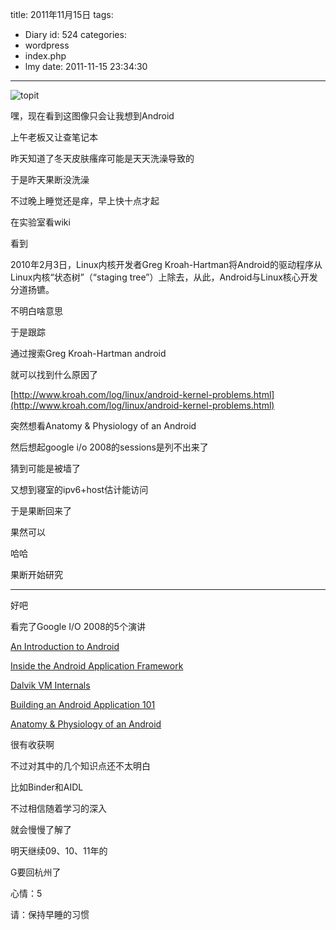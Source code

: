 title: 2011年11月15日
tags:
  - Diary
id: 524
categories:
  - wordpress
  - index.php
  - lmy
date: 2011-11-15 23:34:30
---

![](http://i.minus.com/iBUTMLNrbg7El.jpg "topit")

嘿，现在看到这图像只会让我想到Android

<!--more-->

上午老板又让查笔记本

昨天知道了冬天皮肤瘙痒可能是天天洗澡导致的

于是昨天果断没洗澡

不过晚上睡觉还是痒，早上快十点才起

在实验室看wiki

看到

2010年2月3日，Linux内核开发者Greg Kroah-Hartman将Android的驱动程序从Linux内核“状态树”（“staging tree”）上除去，从此，Android与Linux核心开发分道扬镳。

不明白啥意思

于是跟踪

通过搜索Greg Kroah-Hartman android

就可以找到什么原因了

[http://www.kroah.com/log/linux/android-kernel-problems.html](http://www.kroah.com/log/linux/android-kernel-problems.html)

突然想看Anatomy &amp; Physiology of an Android

然后想起google i/o 2008的sessions是列不出来了

猜到可能是被墙了

又想到寝室的ipv6+host估计能访问

于是果断回来了

果然可以

哈哈

果断开始研究

----------------------------------------------------

好吧

看完了Google I/O 2008的5个演讲

[An Introduction to Android](https://sites.google.com/site/io/an-introduction-to-android)

[Inside the Android Application Framework](https://sites.google.com/site/io/inside-the-android-application-framework)

[Dalvik VM Internals](https://sites.google.com/site/io/dalvik-vm-internals)

[Building an Android Application 101](https://sites.google.com/site/io/building-an-android-application)

[Anatomy &amp; Physiology of an Android](https://sites.google.com/site/io/anatomy--physiology-of-an-android)

很有收获啊

不过对其中的几个知识点还不太明白

比如Binder和AIDL

不过相信随着学习的深入

就会慢慢了解了

明天继续09、10、11年的

G要回杭州了

心情：5

请：保持早睡的习惯